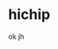 <!--
 * @Author: your name
 * @Date: 2020-07-26 22:02:26
 * @LastEditTime: 2020-07-26 22:37:52
 * @LastEditors: Please set LastEditors
 * @Description: In User Settings Edit
 * @FilePath: \exercisec:\Users\dingh\Desktop\hichip\README.md
--> 
# hichip
ok
jh